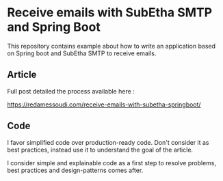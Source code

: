 # Receive emails with SubEtha SMTP and Spring Boot
This repository contains example about how to write an application based on Spring boot and SubEtha SMTP to receive emails.

## Article
Full post detailed the process available here : 

https://redamessoudi.com/receive-emails-with-subetha-springboot/ 

## Code
I favor simplified code over production-ready code. Don't consider it as best practices, instead use it to understand the goal of the article.

I consider simple and explainable code as a first step to resolve problems, best practices and design-patterns comes after.